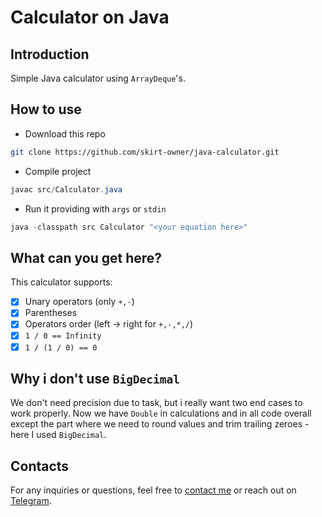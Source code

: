 # Calculator on Java

## Introduction
Simple Java calculator using `ArrayDeque`'s.

## How to use
- Download this repo
```bash
git clone https://github.com/skirt-owner/java-calculator.git
```
- Compile project
```java 
javac src/Calculator.java
```
- Run it providing with `args` or `stdin`
```java
java -classpath src Calculator "<your equation here>"
```

## What can you get here?
This calculator supports:
- [X] Unary operators (only `+,-`)
- [X] Parentheses
- [X] Operators order (left -> right for `+,-,*,/`)
- [X] `1 / 0 == Infinity`
- [X] `1 / (1 / 0) == 0`

## Why i don't use `BigDecimal`
We don't need precision due to task, but i really want two end cases to work properly.
Now we have `Double` in calculations and in all code overall 
except the part where we need to round values and trim trailing zeroes
\- here I used `BigDecimal`.

## Contacts
For any inquiries or questions, feel free to [contact me](mailto:skirtsfield@gmail.com) or reach out on [Telegram](https://t.me/skirtsfield).
